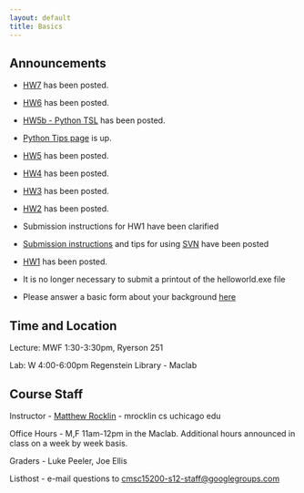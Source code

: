 ```yaml
---
layout: default
title: Basics
---
```


Announcements
-------------

* [HW7](assignments/hw7/index.html) has been posted. 

* [HW6](assignments/hw6/index.html) has been posted. 

* [HW5b - Python TSL](assignments/hw5/index2.html) has been posted. 

* [Python Tips page](tips/python.html) is up.

* [HW5](assignments/hw5/index.html) has been posted. 

* [HW4](assignments/hw4/index.html) has been posted. 

* [HW3](assignments/hw3/index.html) has been posted. 

* [HW2](assignments/hw2/index.html) has been posted. 

* Submission instructions for HW1 have been clarified

* [Submission instructions](tips/submission.html) and tips for using [SVN](tips/svn.html) have been posted

* [HW1](assignments/hw1/index.html) has been posted. 

* It is no longer necessary to submit a printout of the helloworld.exe file

* Please answer a basic form about your background [here](tips/entry-form.html)

Time and Location
-----------------

Lecture: MWF 1:30-3:30pm, Ryerson 251

Lab: W 4:00-6:00pm  Regenstein Library - Maclab

Course Staff
------------

Instructor - [Matthew Rocklin](http://matthewrocklin.com) - mrocklin cs uchicago edu

Office Hours - M,F 11am-12pm in the Maclab. Additional hours announced in class on a week by week basis. 

Graders - Luke Peeler, Joe Ellis 

Listhost - e-mail questions to cmsc15200-s12-staff@googlegroups.com

